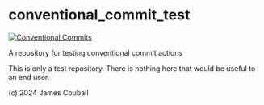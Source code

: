 # conventional_commit_test

[![Conventional Commits](https://img.shields.io/badge/Conventional%20Commits-1.0.0-%23FE5196?logo=conventionalcommits&logoColor=white)](https://conventionalcommits.org)

A repository for testing conventional commit actions

This is only a test repository. There is nothing here that would be useful to an end
user.

(c) 2024 James Couball

